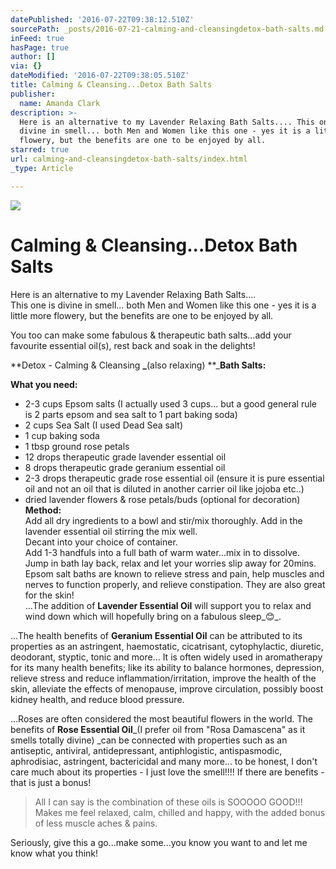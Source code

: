 ```yaml
---
datePublished: '2016-07-22T09:38:12.510Z'
sourcePath: _posts/2016-07-21-calming-and-cleansingdetox-bath-salts.md
inFeed: true
hasPage: true
author: []
via: {}
dateModified: '2016-07-22T09:38:05.510Z'
title: Calming & Cleansing...Detox Bath Salts
publisher:
  name: Amanda Clark
description: >-
  Here is an alternative to my Lavender Relaxing Bath Salts.... This one is
  divine in smell... both Men and Women like this one - yes it is a little more
  flowery, but the benefits are one to be enjoyed by all.
starred: true
url: calming-and-cleansingdetox-bath-salts/index.html
_type: Article

---
```

![](https://imgflo.herokuapp.com/graph/vahj1ThiexotieMo/f067c894d5873c72e965b7423121997f/croprotate.jpg?cropheight=3264&cropwidth=2448&degrees=-90&input=https%3A%2F%2Fthe-grid-user-content.s3-us-west-2.amazonaws.com%2Fed9c3dff-c365-40e2-ab26-f0034706e55a.jpg&x=0&y=0)

# Calming & Cleansing...Detox Bath Salts

Here is an alternative to my Lavender Relaxing Bath Salts....  
This one is divine in smell... both Men and Women like this one - yes it is a little more flowery, but the benefits are one to be enjoyed by all.

You too can make some fabulous & therapeutic bath salts...add your favourite essential oil(s), rest back and soak in the delights!

**Detox - Calming & Cleansing **_**(also relaxing) **_**Bath Salts:**

**What you need:**  
- 2-3 cups Epsom salts (I actually used 3 cups... but a good general rule is 2 parts epsom and sea salt to 1 part baking soda)  
- 2 cups Sea Salt (I used Dead Sea salt)  
- 1 cup baking soda  
- 1 tbsp ground rose petals  
- 12 drops therapeutic grade lavender essential oil  
- 8 drops therapeutic grade geranium essential oil  
- 2-3 drops therapeutic grade rose essential oil (ensure it is pure essential oil and not an oil that is diluted in another carrier oil like jojoba etc..)  
- dried lavender flowers & rose petals/buds (optional for decoration)  
**Method:**  
Add all dry ingredients to a bowl and stir/mix thoroughly. Add in the lavender essential oil stirring the mix well.  
Decant into your choice of container.  
Add 1-3 handfuls into a full bath of warm water...mix in to dissolve. Jump in bath lay back, relax and let your worries slip away for 20mins.  
Epsom salt baths are known to relieve stress and pain, help muscles and nerves to function properly, and relieve constipation. They are also great for the skin!  
...The addition of **Lavender Essential Oil** will support you to relax and wind down which will hopefully bring on a fabulous sleep_😊_.

...The health benefits of **Geranium Essential Oil** can be attributed to its properties as an astringent, haemostatic, cicatrisant, cytophylactic, diuretic, deodorant, styptic, tonic and more... It is often widely used in aromatherapy for its many health benefits; like its ability to balance hormones, depression, relieve stress and reduce inflammation/irritation, improve the health of the skin, alleviate the effects of menopause, improve circulation, possibly boost kidney health, and reduce blood pressure.

...Roses are often considered the most beautiful flowers in the world. The benefits of **Rose Essential Oil**_(I prefer oil from "Rosa Damascena" as it smells totally divine) _can be connected with properties such as an antiseptic, antiviral, antidepressant, antiphlogistic, antispasmodic, aphrodisiac, astringent, bactericidal and many more... to be honest, I don't care much about its properties - I just love the smell!!!! If there are benefits - that is just a bonus!

> All I can say is the combination of these oils is SOOOOO GOOD!!! Makes me feel relaxed, calm, chilled and happy, with the added bonus of less muscle aches & pains.

Seriously, give this a go...make some...you know you want to and let me know what you think!
